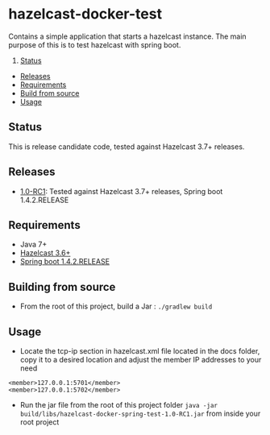 # hazelcast-docker-test

Contains a simple application that starts a hazelcast instance. The main purpose of this is to test hazelcast with spring boot.

1. [Status](#status)
* [Releases](#releases)
* [Requirements](#requirements)
* [Build from source](#building)
* [Usage](#usage)

## <a id="status"></a>Status

This is release candidate code, tested against Hazelcast 3.7+ releases.

## <a id="releases"></a>Releases

* [1.0-RC1](https://github.com/bmudda/hazelcast-docker-spring-test/releases/tag/1.0-RC1): Tested against Hazelcast 3.7+ releases, Spring boot 1.4.2.RELEASE

## <a id="requirements"></a>Requirements

* Java 7+
* [Hazelcast 3.6+](https://hazelcast.org/)
* [Spring boot 1.4.2.RELEASE](http://docs.spring.io/spring-boot/docs/1.4.2.RELEASE/reference/htmlsingle/#getting-started-gradle-installation)

## <a id="building"></a>Building from source

* From the root of this project, build a Jar : `./gradlew build`

## <a id="usage"></a>Usage
* Locate the tcp-ip section in hazelcast.xml file located in the docs folder, copy it to a desired location and adjust the member IP addresses to your need
```
<member>127.0.0.1:5701</member>
<member>127.0.0.1:5702</member>
```
* Run the jar file from the root of this project folder `java -jar build/libs/hazelcast-docker-spring-test-1.0-RC1.jar` from inside your root project
